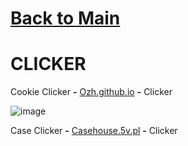 # [Back to Main](/../main/README.md)

# CLICKER

Cookie Clicker **-** <a href="https://ozh.github.io/cookieclicker/">Ozh.github.io</a> **-** Clicker 

![image](https://github.com/Zryak/Open-Games/assets/152645699/187c392c-5859-46d8-8b35-9d4d96345e67)

Case Clicker **-** <a href="https://casehouse.5v.pl/">Casehouse.5v.pl</a> **-** Clicker 
